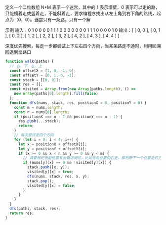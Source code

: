 定义一个二维数组 N\*M 表示一个迷宫，其中的 1 表示墙壁，0 表示可以走的路，只能横着走或竖着走，不能斜着走，要求编程序找出从左上角到右下角的路线，起点为（0，0）。迷宫只有一条路，只有一个解

示例
输入：0 1 0 0 0
0 1 1 1 0
0 0 0 0 0
0 1 1 1 0
0 0 0 1 0
输出：[
[ 0, 0 ], [ 0, 1 ],
[ 0, 2 ], [ 1, 2 ],
[ 2, 2 ], [ 3, 2 ],
[ 4, 2 ], [ 4, 3 ],
[ 4, 4 ]
]

深度优先搜索，每走一步都尝试上下左右四个方向，当某条路走不通时，利用回溯回退到岔路口

```js
function walk(paths) {
  // 右、下、左、上
  const offsetX = [1, 0, -1, 0];
  const offsetY = [0, 1, 0, -1];
  const stack = [[0, 0]];
  const res = [];
  const visited = Array.from(new Array(paths.length), () =>
    new Array(paths[0].length).fill(false)
  );
  function dfs(nums, stack, res, positionX = 0, positionY = 0) {
    const m = nums.length;
    const n = nums[0].length;
    if (positionX === n - 1 && positionY === m - 1) {
      res.push(...stack);
      return;
    }
    // 每次尝试走四个方向
    for (let i = 0; i < 4; i++) {
      let x = positionX + offsetX[i];
      let y = positionY + offsetY[i];
      if (x >= 0 && x < n && y >= 0 && y < m) {
        // 需要标记当前位置有没有访问过，比如当前位置向右走，那判断下一个位置走的方向时就不需要考虑左边了
        if (nums[y][x] == 0 && !visited[y][x]) {
          stack.push([x, y]);
          visited[y][x] = true;
          dfs(nums, stack, res, x, y);
          stack.pop();
          visited[y][x] = false;
        }
      }
    }
  }
  dfs(paths, stack, res);
  return res;
}
```
